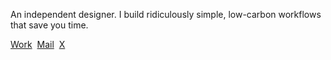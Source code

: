 An independent designer. I build ridiculously simple, low-carbon workflows that save you time.

[Work](https://read.cv/calebjolliffe)&nbsp;
[Mail](mailto:calebjolliffe@proton.me)&nbsp;
[X](https://twitter.com/calebjolliffe)
